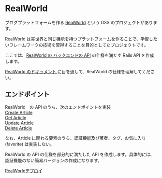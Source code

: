 # RealWorld
ブログプラットフォームを作る <a href="https://github.com/gothinkster/realworld/tree/main">RealWorld</a> という OSS のプロジェクトがあります。

RealWorld は実世界と同じ機能を持つプラットフォームを作ることで、学習したいフレームワークの技術を習得することを目的としてたプロジェクトです。

ここでは、<a href="https://realworld-docs.netlify.app/docs/specs/backend-specs/introduction/">RealWorld の バックエンドの API</a> の仕様を満たす Rails API を作成します。

<a href="https://realworld-docs.netlify.app/docs/intro/">RealWorld のドキュメント </a>に目を通して、RealWorld の仕様を理解してください。



## エンドポイント
RealWorld　の API のうち、次のエンドポイントを実装<br>
<a href="https://realworld-docs.netlify.app/docs/specs/backend-specs/endpoints/#create-article">Create Article</a><br>
<a href="https://realworld-docs.netlify.app/docs/specs/backend-specs/endpoints/#get-article">Get Article</a><br>
<a href="https://realworld-docs.netlify.app/docs/specs/backend-specs/endpoints/#update-article">Update Article</a><br>
<a href="https://realworld-docs.netlify.app/docs/specs/backend-specs/endpoints/#delete-article">Delete Article</a><br>

なお、Article に関わる要素のうち、認証機能及び著者、タグ、お気に入り(favorite) は実装しない。

RealWorld の API の仕様を部分的に満たした API を作成します。具体的には、認証機能のない簡易バージョンの作成になります。

<a href="https://aws-infra-practices.tokyo">RealWorldデプロイ</a>
